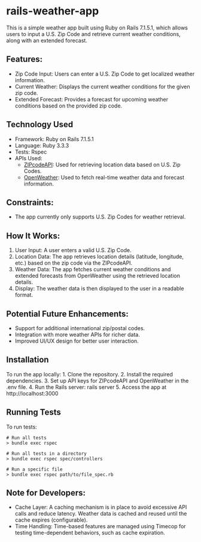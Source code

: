 # rails-weather-app
This is a simple weather app built using Ruby on Rails 7.1.5.1, which allows users to input a U.S. Zip Code and retrieve current weather conditions, along with an extended forecast.

## Features:
  * Zip Code Input: Users can enter a U.S. Zip Code to get localized weather information.
  * Current Weather: Displays the current weather conditions for the given zip code.
  * Extended Forecast: Provides a forecast for upcoming weather conditions based on the provided zip code.

## Technology Used
  * Framework: Ruby on Rails 7.1.5.1
  * Language: Ruby 3.3.3
  * Tests: Rspec
  * APIs Used:
    *	[ZIPcodeAPI](https://www.zipcodeapi.com): Used for retrieving location data based on U.S. Zip Codes.
    * [OpenWeather](https://openweathermap.org): Used to fetch real-time weather data and forecast information.

## Constraints:
  * The app currently only supports U.S. Zip Codes for weather retrieval.

## How It Works:
  1.	User Input: A user enters a valid U.S. Zip Code.
  2.	Location Data: The app retrieves location details (latitude, longitude, etc.) based on the zip code via the ZIPcodeAPI.
  3.	Weather Data: The app fetches current weather conditions and extended forecasts from OpenWeather using the retrieved location details.
  4.	Display: The weather data is then displayed to the user in a readable format.

## Potential Future Enhancements:
  * Support for additional international zip/postal codes.
  * Integration with more weather APIs for richer data.
  * Improved UI/UX design for better user interaction.

## Installation
To run the app locally:
	1.	Clone the repository.
	2.	Install the required dependencies.
	3.	Set up API keys for ZIPcodeAPI and OpenWeather in the .env file.
	4.	Run the Rails server: rails server
	5.	Access the app at http://localhost:3000

## Running Tests
To run tests:
```
# Run all tests
> bundle exec rspec

# Run all tests in a directory
> bundle exec rspec spec/controllers

# Run a specific file
> bundle exec rspec path/to/file_spec.rb
```

## Note for Developers:
  * Cache Layer: A caching mechanism is in place to avoid excessive API calls and reduce latency. Weather data is cached and reused until the cache expires (configurable).
  * Time Handling: Time-based features are managed using Timecop for testing time-dependent behaviors, such as cache expiration.
